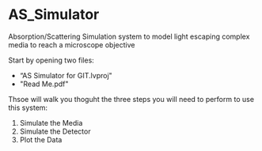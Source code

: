 # AS_Simulator
Absorption/Scattering Simulation system to model light escaping complex media to reach a microscope objective

Start by opening two files:
* “AS Simulator for GIT.lvproj"
* "Read Me.pdf"

Thsoe will walk you thoguht the three steps you will need to perform to use this system:
1. Simulate the Media
2. Simulate the Detector
3. Plot the Data
